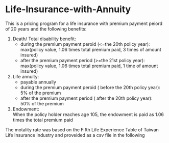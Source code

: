 # Life-Insurance-with-Annuity

This is a pricing program for a life insurance with premium payment peiord of 20 years and the following benefits:</br> 

1. Death/ Total disability benefit:
   - during the premium payment peroid (<=the 20th policy year):</br> 
     max(policy value, 1.06 times total premium paid, 3 times of amount insured)</br> 
   - after the premium payment period (>=the 21st policy year):</br> 
     max(policy value, 1.06 times total premium paid, 1 time of amount insured)</br> 
2. Life annuity:</br> 
   - payable annually 
   - during the premium payment peroid ( before the 20th policy year):</br> 
     5% of the premium</br> 
   - after the premium payment period ( after the 20th policy year):</br>
     50% of the premium</br> 
3. Endowment:</br> 
   When the policy holder reaches age 105, the endowment is paid as 1.06 times the total premium paid

The motality rate was based on the Fifth Life Experience Table of Taiwan Life Insurance Industry and proveided as a csv file in the following 

